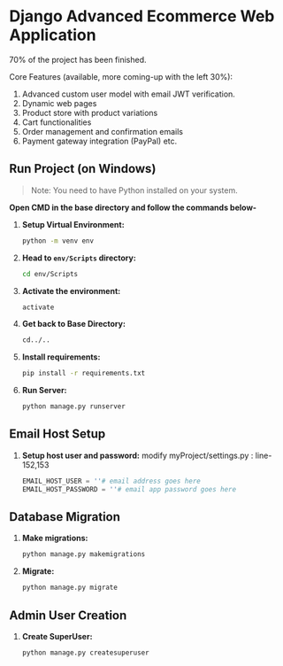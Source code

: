 # Django Advanced Ecommerce Web Application



70% of the project has been finished.

Core Features (available, more coming-up with the left 30%):
1. Advanced custom user model with email JWT verification.
2. Dynamic web pages
3. Product store with product variations
4. Cart functionalities
5. Order management and confirmation emails
6. Payment gateway integration (PayPal) etc.

## Run Project (on Windows)

> Note: You need to have Python installed on your system.

**Open CMD in the base directory and follow the commands below-**

1. **Setup Virtual Environment:**
    ```sh
    python -m venv env
    ```
    
2. **Head to `env/Scripts` directory:**
    ```sh
    cd env/Scripts
    ```

3. **Activate the environment:**
    ```sh
    activate
    ```

4. **Get back to Base Directory:**
    ```sh
    cd../..
    ```

5. **Install requirements:**
    ```sh
    pip install -r requirements.txt
    ```

7. **Run Server:**
    ```sh
    python manage.py runserver
    ```

## Email Host Setup
1. **Setup host user and password:**
    modify myProject/settings.py : line-152,153
    ```python
    EMAIL_HOST_USER = ''# email address goes here
    EMAIL_HOST_PASSWORD = ''# email app password goes here
    ```

## Database Migration
1. **Make migrations:**
    ```sh
    python manage.py makemigrations
    ```

2. **Migrate:**
    ```sh
    python manage.py migrate
    ```

## Admin User Creation
1. **Create SuperUser:**
    ```sh
    python manage.py createsuperuser
    ```
